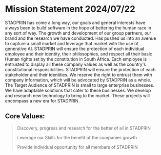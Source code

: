# Mission Statement 2024/07/22

STADPRIN has come a long way, our goals and general interests have always been to build
software in the hope of bettering the human race in any sort of way. The growth and development
of our group partners, our brand and the research we have conducted. Has pushed us into an
avenue to capture a small market and leverage that market with the use of generative AI.
STADPRIN will ensure the protection of each individual employee and their identity, their
philosophies, and respect all their basic Human rights set by the constitution in South Africa.
Each employee is entrusted to display all these company values as well as the country's
constitutional responsibilities.
STADPRIN will ensure the protection of each stakeholder and their identities. We reserve the
right to entrust them with company information, which will be advocated by STADPRIN as a
whole.
The Target Audience of STADPRIN is small to large enterprise businesses. We have adaptable
solutions that cater to these businesses. We develop and research new technology to bring to
the market. These projects will encompass a new era for STADPRIN.

## Core Values:

> Discovery, progress and research for the better of all in STADPRIN
>
> Leverage our Skills for the benefit of the companies growth
>
> Provide individual opportunity for all members of STADPRIN
